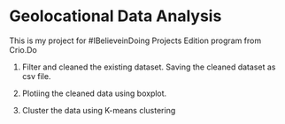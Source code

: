 # Geolocational Data Analysis

This is my project for #IBelieveinDoing Projects Edition program from Crio.Do

1) Filter and cleaned the existing dataset. 
   Saving the cleaned dataset as csv file.
   
2) Plotiing the cleaned data using boxplot.

3) Cluster the data using K-means clustering
